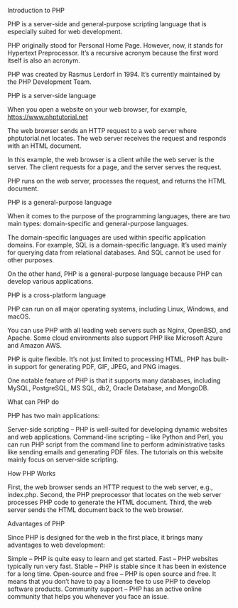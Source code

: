 Introduction to PHP

PHP is a server-side and general-purpose scripting language that is especially suited for web development.

PHP originally stood for Personal Home Page. However, now, it stands for Hypertext Preprocessor. It’s a recursive acronym because the first word itself is also an acronym.

PHP was created by Rasmus Lerdorf in 1994. It’s currently maintained by the PHP Development Team.


PHP is a server-side language

When you open a website on your web browser, for example, https://www.phptutorial.net

The web browser sends an HTTP request to a web server where phptutorial.net locates. The web server receives the request and responds with an HTML document.

In this example, the web browser is a client while the web server is the server. The client requests for a page, and the server serves the request.

PHP runs on the web server, processes the request, and returns the HTML document.


PHP is a general-purpose language

When it comes to the purpose of the programming languages, there are two main types: domain-specific and general-purpose languages.

The domain-specific languages are used within specific application domains. For example, SQL is a domain-specific language. It’s used mainly for querying data from relational databases. And SQL cannot be used for other purposes.

On the other hand, PHP is a general-purpose language because PHP can develop various applications.


PHP is a cross-platform language

PHP can run on all major operating systems, including Linux, Windows, and macOS.

You can use PHP with all leading web servers such as Nginx, OpenBSD, and Apache. Some cloud environments also support PHP like Microsoft Azure and Amazon AWS.

PHP is quite flexible. It’s not just limited to processing HTML. PHP has built-in support for generating PDF, GIF, JPEG, and PNG images.

One notable feature of PHP is that it supports many databases, including MySQL, PostgreSQL, MS SQL, db2, Oracle Database, and MongoDB.


What can PHP do

PHP has two main applications:

Server-side scripting – PHP is well-suited for developing dynamic websites and web applications.
Command-line scripting – like Python and Perl, you can run PHP script from the command line to perform administrative tasks like sending emails and generating PDF files.
The tutorials on this website mainly focus on server-side scripting.



How PHP Works

First, the web browser sends an HTTP request to the web server, e.g., index.php.
Second, the PHP preprocessor that locates on the web server processes PHP code to generate the HTML document.
Third, the web server sends the HTML document back to the web browser.


Advantages of PHP

Since PHP is designed for the web in the first place, it brings many advantages to web development:

Simple – PHP is quite easy to learn and get started.
Fast – PHP websites typically run very fast.
Stable – PHP is stable since it has been in existence for a long time.
Open-source and free – PHP is open source and free. It means that you don’t have to pay a license fee to use PHP to develop software products.
Community support – PHP has an active online community that helps you whenever you face an issue.